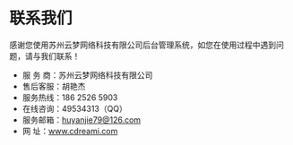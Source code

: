 # 联系我们

感谢您使用苏州云梦网络科技有限公司后台管理系统，如您在使用过程中遇到问题，请与我们联系！


- 服 务 商：苏州云梦网络科技有限公司
- 售后客服：胡艳杰
- 服务热线：186 2526 5903
- 在线咨询：49534313（QQ）
- 服务邮箱：huyanjie79@126.com
- 网    址：www.cdreami.com
